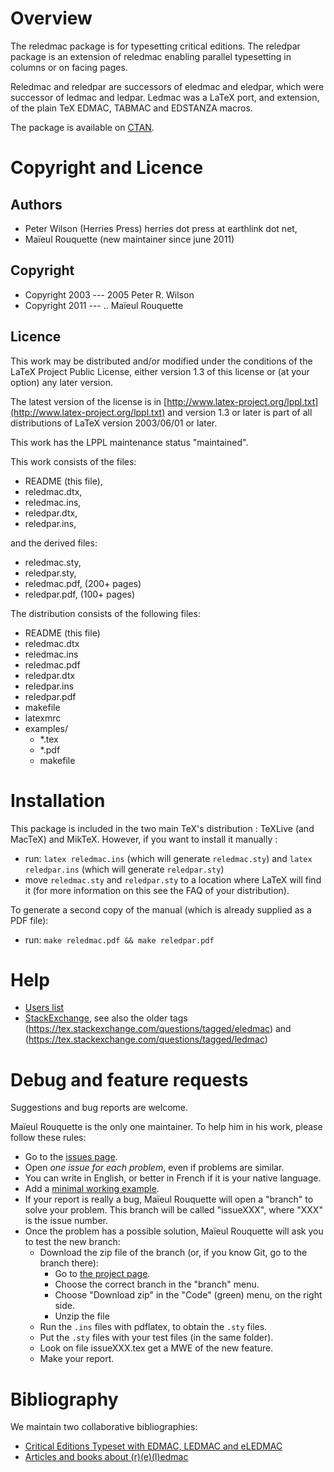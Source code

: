 # Overview

The reledmac package is for typesetting critical editions.  The reledpar package is an extension of reledmac enabling parallel typesetting in columns or on facing pages.

Reledmac and reledpar are successors of eledmac and eledpar, which were successor of ledmac and ledpar.
Ledmac was a LaTeX port, and extension, of the plain TeX EDMAC, TABMAC and EDSTANZA macros.

The package is available on [CTAN](http://www.ctan.org/pkg/reledmac).

# Copyright and Licence

## Authors
- Peter Wilson (Herries Press) herries dot press at earthlink dot net,
- Maïeul Rouquette (new maintainer since june 2011)

## Copyright
- Copyright 2003 --- 2005 Peter R. Wilson
- Copyright 2011 --- .. Maïeul Rouquette

## Licence
This work may be distributed and/or modified under the conditions of the LaTeX Project Public License, either version 1.3 of this license or (at your option) any later version.

The latest version of the license is in [http://www.latex-project.org/lppl.txt](http://www.latex-project.org/lppl.txt) and version 1.3 or later is part of all distributions of LaTeX version 2003/06/01 or later.

This work has the LPPL maintenance status "maintained".

This work consists of the files:

- README (this file),
- reledmac.dtx,
- reledmac.ins,
- reledpar.dtx,
- reledpar.ins,

and the derived files:

- reledmac.sty,
- reledpar.sty,
- reledmac.pdf,  (200+ pages)
- reledpar.pdf,  (100+ pages)


The distribution consists of the following files:

- README (this file)
- reledmac.dtx
- reledmac.ins
- reledmac.pdf
- reledpar.dtx
- reledpar.ins
- reledpar.pdf
- makefile
- latexmrc
- examples/
	- *.tex
	- *.pdf
	- makefile

# Installation

This package is included in the two main TeX's distribution : TeXLive (and MacTeX) and MikTeX. However, if you want to install it manually :
- run: `latex reledmac.ins` (which will generate `reledmac.sty`) and `latex reledpar.ins` (which will generate `reledpar.sty`)
- move `reledmac.sty` and `reledpar.sty` to a location where LaTeX will find it (for more information on this see the FAQ of your distribution).

To generate a second copy of the manual (which is already supplied as a PDF file):

- run: `make reledmac.pdf && make reledpar.pdf`

# Help

- [Users list](http://geekographie.maieul.net/146)
- [StackExchange](https://tex.stackexchange.com/questions/tagged/reledmac), see also the older tags
    (https://tex.stackexchange.com/questions/tagged/eledmac) and (https://tex.stackexchange.com/questions/tagged/ledmac)

# Debug and feature requests

Suggestions and bug reports are welcome.

Maïeul Rouquette is the only one maintainer. To help him in his work, please follow these rules:

- Go to the [issues page](https://github.com/maieul/ledmac/issues).
- Open *one issue for each problem*, even if problems are similar.
- You can write in English, or better in French if it is your native language.
- Add a [minimal working example](https://texfaq.org/FAQ-minxampl.html).
- If your report is really a bug, Maïeul Rouquette will open a "branch" to solve your problem. This branch will be called "issueXXX", where "XXX" is the issue number.
- Once the problem has a possible solution, Maïeul Rouquette will ask you to test the new branch:
	- Download the zip file of the branch (or, if you know Git, go to the branch there):
		- Go to [the project page](https://github.com/maieul/ledmac/).
		- Choose the correct branch in the "branch" menu.
		- Choose "Download zip" in the "Code" (green) menu, on the right side.
		- Unzip the file
	- Run the `.ins` files with pdflatex, to obtain the `.sty` files.
	- Put the `.sty` files with your test files (in the same folder).
	- Look on file issueXXX.tex get a MWE of the new feature.
	- Make your report.

# Bibliography

We maintain two collaborative bibliographies:

- [Critical Editions Typeset with EDMAC, LEDMAC and eLEDMAC](https://www.zotero.org/groups/209265/)
- [Articles and books about (r)(e)(l)edmac](https://www.zotero.org/groups/1024519/)





